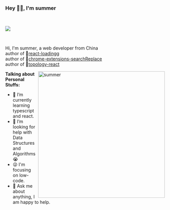 ### Hey 👋🏽, I'm summer

<br/>

![](https://visitor-badge.glitch.me/badge?page_id=Summer-andy.Summer-andy)

<br />

Hi, I'm summer, a web developer  from China
<br/>
author of 👨[react-loadingg](https://github.com/Summer-andy/react-loading)
<br/>
author of 👨[chrome-extensions-searchReplace](https://github.com/Summer-andy/chrome-extensions-searchReplace)
<br/>
author of 👨[topology-react](https://github.com/Summer-andy/topology-react)

<img align="right" alt="summer" width="400px" src="https://media.giphy.com/media/SWoSkN6DxTszqIKEqv/giphy.gif" />
  
**Talking about Personal Stuffs:**

- 🌱 I’m currently learning typescript and react.
- 🤔 I’m looking for help with Data Structures and Algorithms 😭
- 😜 I'm focusing on low-code.
- 💬 Ask me about anything, I am happy to help.

